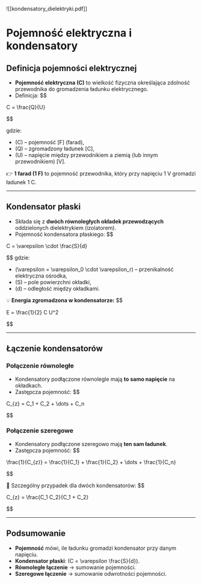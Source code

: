 ![[kondensatory_dielektryki.pdf]]


# Pojemność elektryczna i kondensatory

## Definicja pojemności elektrycznej
- **Pojemność elektryczna (C)** to wielkość fizyczna określająca zdolność przewodnika do gromadzenia ładunku elektrycznego.  
- Definicja:
$$

C = \frac{Q}{U}

$$

gdzie:  
- \(C\) – pojemność [F] (farad),  
- \(Q\) – zgromadzony ładunek [C],  
- \(U\) – napięcie między przewodnikiem a ziemią (lub innym przewodnikiem) [V].

👉 **1 farad (1 F)** to pojemność przewodnika, który przy napięciu 1 V gromadzi ładunek 1 C.

---

## Kondensator płaski
- Składa się z **dwóch równoległych okładek przewodzących** oddzielonych dielektrykiem (izolatorem).
- Pojemność kondensatora płaskiego:
$$

C = \varepsilon \cdot \frac{S}{d}

$$
gdzie:  
- \(\varepsilon = \varepsilon_0 \cdot \varepsilon_r\) – przenikalność elektryczna ośrodka,  
- \(S\) – pole powierzchni okładki,  
- \(d\) – odległość między okładkami.

💡 **Energia zgromadzona w kondensatorze:**
$$

E = \frac{1}{2} C U^2

$$

---

## Łączenie kondensatorów

### Połączenie równoległe
- Kondensatory podłączone równolegle mają **to samo napięcie** na okładkach.  
- Zastępcza pojemność:
$$

C_{z} = C_1 + C_2 + \dots + C_n

$$


### Połączenie szeregowe
- Kondensatory podłączone szeregowo mają **ten sam ładunek**.  
- Zastępcza pojemność:
$$

\frac{1}{C_{z}} = \frac{1}{C_1} + \frac{1}{C_2} + \dots + \frac{1}{C_n}

$$

📌 Szczególny przypadek dla dwóch kondensatorów:
$$

C_{z} = \frac{C_1 C_2}{C_1 + C_2}

$$


---

## Podsumowanie
- **Pojemność** mówi, ile ładunku gromadzi kondensator przy danym napięciu.  
- **Kondensator płaski**: \(C = \varepsilon \frac{S}{d}\).  
- **Równoległe łączenie** → sumowanie pojemności.  
- **Szeregowe łączenie** → sumowanie odwrotności pojemności.
